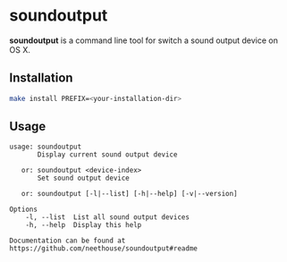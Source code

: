 # soundoutput

**soundoutput** is a command line tool for switch a sound output device on OS X.

## Installation

```sh
make install PREFIX=<your-installation-dir>
```

## Usage

```
usage: soundoutput
       Display current sound output device

   or: soundoutput <device-index>
       Set sound output device

   or: soundoutput [-l|--list] [-h|--help] [-v|--version]

Options
    -l, --list  List all sound output devices
    -h, --help  Display this help

Documentation can be found at https://github.com/neethouse/soundoutput#readme
```

